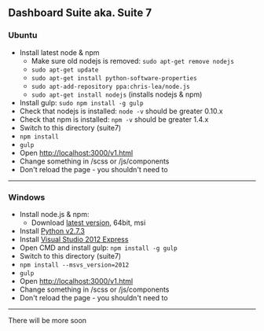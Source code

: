 ## Dashboard Suite aka. Suite 7

### Ubuntu

* Install latest node & npm
    * Make sure old nodejs is removed: `sudo apt-get remove nodejs`
    * `sudo apt-get update`
    * `sudo apt-get install python-software-properties`
    * `sudo apt-add-repository ppa:chris-lea/node.js`
    * `sudo apt-get install nodejs` (installs nodejs & npm)
* Install gulp: `sudo npm install -g gulp`
* Check that nodejs is installed: `node -v` should be greater 0.10.x
* Check that npm is installed: `npm -v` should be greater 1.4.x
* Switch to this directory (suite7)
* `npm install`
* `gulp`
* Open [http://localhost:3000/v1.html](http://localhost:3000/v1.html)
* Change something in /scss or /js/components
* Don't reload the page - you shouldn't need to

---

### Windows

* Install node.js & npm: 
    * Download [latest version](http://nodejs.org/download/), 64bit, msi
* Install [Python v2.7.3](http://www.python.org/download/releases/2.7.3#download)
* Install [Visual Studio 2012 Express](http://go.microsoft.com/?linkid=9816758)
* Open CMD and install gulp: `npm install -g gulp`
* Switch to this directory (suite7)
* `npm install --msvs_version=2012`
* `gulp`
* Open [http://localhost:3000/v1.html](http://localhost:3000/v1.html)
* Change something in /scss or /js/components
* Don't reload the page - you shouldn't need to

---

There will be more soon